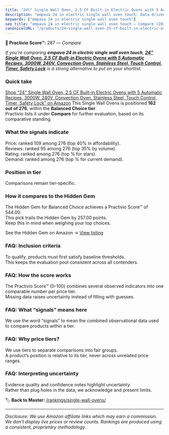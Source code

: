 ```yaml
---
title: "24\" Single Wall Oven, 2.5 CF Built-in Electric Ovens with 5 Automatic Recipes, 3000W, 240V, Convection Oven, Stainless Steel, Touch Control, Timer, Safety Lock"
description: "empava 24 in electric single wall oven touch: Data-driven ranking using the Practivio Score™. Positioned by quality, value, demand, findability, momentum."
keywords: ["empava 24 in electric single wall oven touch"]
seo_title: "empava 24 in electric single wall oven touch — Compare (2025)"
canonicalURL: "/products/24-single-wall-oven-25-cf-built-in-electric-ovens-with-5-automatic-recipes-3000w-240v-convection-oven-stainless-steel-touch-control-timer-safety-lock-B0CY227233/"
---
```


**🛒 Practivio Score™:** 287 — _Compare_


*If you're comparing **empava 24 in electric single wall oven touch**, **[24" Single Wall Oven, 2.5 CF Built-in Electric Ovens with 5 Automatic Recipes, 3000W, 240V, Convection Oven, Stainless Steel, Touch Control, Timer, Safety Lock](https://www.amazon.com/dp/B0CY227233?tag=practivio-20)** is a strong alternative to put on your shortlist.*
### Quick take
[Shop “24" Single Wall Oven, 2.5 CF Built-in Electric Ovens with 5 Automatic Recipes, 3000W, 240V, Convection Oven, Stainless Steel, Touch Control, Timer, Safety Lock” on Amazon](https://www.amazon.com/dp/B0CY227233?tag=practivio-20)
This Single Wall Ovens is positioned **162 out of 276**, within the **Balanced Choice tier**.  
Practivio lists it under **Compare** for further evaluation, based on its comparative standing.

### What the signals indicate
Price: ranked 109 among 276 (top 40% in affordability).  
Reviews: ranked 95 among 276 (top 35% by volume).  
Rating: ranked  among 276 (top % for stars).  
Demand: ranked  among 276 (top % for current demand).

### Position in tier
Comparisons remain tier-specific.

### How it compares to the Hidden Gem
The Hidden Gem for Balanced Choice achieves a Practivio Score™ of 544.00.  
This pick trails the Hidden Gem by 257.00 points.  
Keep this in mind when weighing your top choices.  

See the Hidden Gem on Amazon → [View listing](https://www.amazon.com/dp/B0F7RK331N?tag=practivio-20)

### FAQ: Inclusion criteria
To qualify, products must first satisfy baseline thresholds.  
This keeps the evaluation pool consistent across all contenders.

### FAQ: How the score works
The Practivio Score™ (0–100) combines several observed indicators into one comparable number per price tier.  
Missing data raises uncertainty instead of filling with guesses.

### FAQ: What “signals” means here
We use the word “signals” to mean the combined observational data used to compare products within a tier.

### FAQ: Why price tiers?
We use tiers to separate comparisons into fair groups.  
A product’s position is relative to its tier, never across unrelated price ranges.

### FAQ: Interpreting uncertainty
Evidence quality and confidence notes highlight uncertainty.  
Rather than plug holes in the data, we acknowledge and present limits.

<!-- Missing template for Compare/CompareWithinPriceClass -->


🏷️ **Back to Master:** [/rankings/single-wall-ovens/](/rankings/single-wall-ovens/)

---
_Disclosure: We use Amazon affiliate links which may earn a commission. We don’t display live prices or review counts. Rankings are produced using a consistent, proprietary methodology._
